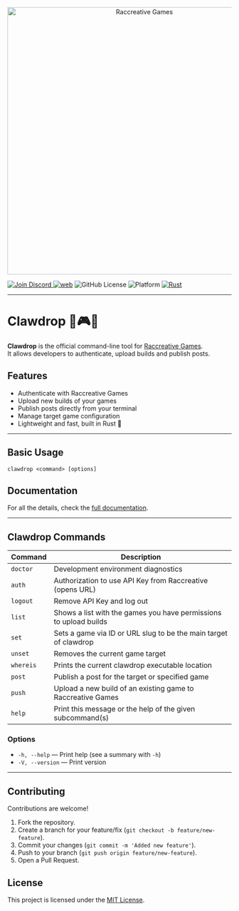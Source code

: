 <p align="center">
  <img src="https://raccreative.s3.eu-central-1.amazonaws.com/media/logoHorizontal2.svg" alt="Raccreative Games" width="600"/>
</p>

<a href="https://discord.com/invite/XTajeBv89n"><img src="https://img.shields.io/discord/733027681184251937.svg?style=flat&label=Join%20Discord&color=7289DA" alt="Join Discord"/>
[![web](https://img.shields.io/badge/web-Raccreative%20Games-blue.svg)](https://raccreativegames.com)
![GitHub License](https://img.shields.io/github/license/raccreative/clawdrop)
![Platform](https://img.shields.io/badge/platform-Windows%20%7C%20macOS%20%7C%20Linux-blue)
[![Rust](https://img.shields.io/badge/Rust-%23000000.svg?e&logo=rust&logoColor=white)](#)

---

# Clawdrop 🦀🎮🦝

**Clawdrop** is the official command-line tool for [Raccreative Games](https://raccreativegames.com).  
It allows developers to authenticate, upload builds and publish posts.

## Features

- Authenticate with Raccreative Games
- Upload new builds of your games
- Publish posts directly from your terminal
- Manage target game configuration
- Lightweight and fast, built in Rust 🦀

---

## Basic Usage

```
clawdrop <command> [options]
```

## Documentation

For all the details, check the [full documentation](https://raccreativegames.com/docs/clawdrop).

---

## Clawdrop Commands

| Command   | Description                                                       |
| --------- | ----------------------------------------------------------------- |
| `doctor`  | Development environment diagnostics                               |
| `auth`    | Authorization to use API Key from Raccreative (opens URL)         |
| `logout`  | Remove API Key and log out                                        |
| `list`    | Shows a list with the games you have permissions to upload builds |
| `set`     | Sets a game via ID or URL slug to be the main target of clawdrop  |
| `unset`   | Removes the current game target                                   |
| `whereis` | Prints the current clawdrop executable location                   |
| `post`    | Publish a post for the target or specified game                   |
| `push`    | Upload a new build of an existing game to Raccreative Games       |
| `help`    | Print this message or the help of the given subcommand(s)         |

### Options

- `-h, --help` — Print help (see a summary with `-h`)
- `-V, --version` — Print version

---

## Contributing

Contributions are welcome!

1. Fork the repository.
2. Create a branch for your feature/fix (`git checkout -b feature/new-feature`).
3. Commit your changes (`git commit -m 'Added new feature'`).
4. Push to your branch (`git push origin feature/new-feature`).
5. Open a Pull Request.

## License

This project is licensed under the [MIT License](LICENSE).
